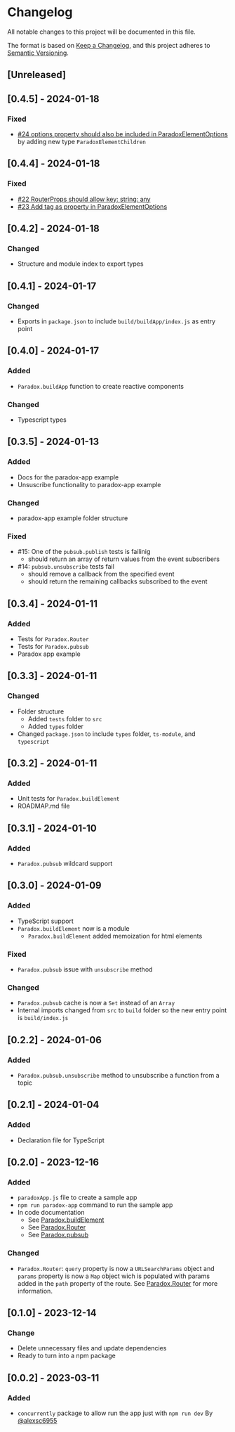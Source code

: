 # Changelog

All notable changes to this project will be documented in this file.

The format is based on [Keep a Changelog](https://keepachangelog.com/en/1.0.0/),
and this project adheres to [Semantic Versioning](https://semver.org/spec/v2.0.0.html).

## [Unreleased]

## [0.4.5] - 2024-01-18
### Fixed
  - [#24 options property should also be included in ParadoxElementOptions](https://github.com/ProjectPenrose/paradox/issues/24) by adding new type `ParadoxElementChildren`

## [0.4.4] - 2024-01-18
### Fixed
  - [#22 RouterProps should allow key: string: any](https://github.com/ProjectPenrose/paradox/issues/22)
  - [#23 Add tag as property in ParadoxElementOptions](https://github.com/ProjectPenrose/paradox/issues/22)

## [0.4.2] - 2024-01-18
### Changed
  - Structure and module index to export types

## [0.4.1] - 2024-01-17
### Changed
  - Exports in `package.json` to include `build/buildApp/index.js` as entry point

## [0.4.0] - 2024-01-17
### Added
  - `Paradox.buildApp` function to create reactive components

### Changed
  - Typescript types

## [0.3.5] - 2024-01-13
### Added
- Docs for the paradox-app example
- Unsuscribe functionality to paradox-app example

### Changed
- paradox-app example folder structure

### Fixed
- #15: One of the `pubsub.publish` tests is failinig
    - should return an array of return values from the event subscribers
- #14: `pubsub.unsubscribe` tests fail
    - should remove a callback from the specified event
    - should return the remaining callbacks subscribed to the event

## [0.3.4] - 2024-01-11
### Added
- Tests for `Paradox.Router`
- Tests for `Paradox.pubsub`
- Paradox app example

## [0.3.3] - 2024-01-11
### Changed
- Folder structure
    - Added `tests` folder to `src`
    - Added `types` folder
- Changed `package.json` to include `types` folder, `ts-module`, and `typescript`

## [0.3.2] - 2024-01-11
### Added
- Unit tests for `Paradox.buildElement`
- ROADMAP.md file

## [0.3.1] - 2024-01-10
### Added
- `Paradox.pubsub` wildcard support

## [0.3.0] - 2024-01-09
### Added
- TypeScript support
- `Paradox.buildElement` now is a module
    - `Paradox.buildElement` added memoization for html elements

### Fixed
- `Paradox.pubsub` issue with `unsubscribe` method

### Changed
- `Paradox.pubsub` cache is now a `Set` instead of an `Array`
- Internal imports changed from `src` to `build` folder so the new entry point is `build/index.js`

## [0.2.2] - 2024-01-06
### Added
- `Paradox.pubsub.unsubscribe` method to unsubscribe a function from a topic

## [0.2.1] - 2024-01-04
### Added
- Declaration file for TypeScript

## [0.2.0] - 2023-12-16
### Added
- `paradoxApp.js` file to create a sample app
- `npm run paradox-app` command to run the sample app
- In code documentation
    - See [Paradox.buildElement](https://github.com/ProjectPenrose/paradox/blob/main/src/core/buildElement.js)
    - See [Paradox.Router](https://github.com/ProjectPenrose/paradox/blob/main/src/core/Router.js)
    - See [Paradox.pubsub](https://github.com/ProjectPenrose/paradox/blob/main/src/core/Pubsub.js)

### Changed
- `Paradox.Router`: `query` property is now a `URLSearchParams` object and `params` property is now a `Map` object wich is populated with params added in the `path` property of the route. See [Paradox.Router](https://github.com/ProjectPenrose/paradox?tab=readme-ov-file#routes-with-paradoxrouter) for more information.

## [0.1.0] - 2023-12-14
### Change
* Delete unnecessary files and update dependencies
* Ready to turn into a npm package

## [0.0.2] - 2023-03-11
### Added
* `concurrently` package to allow run the app just with `npm run dev` By [@alexsc6955](https://github.com/alexsc6955)
